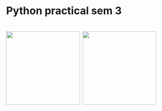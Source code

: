 <h1> Python practical sem 3 <h1/>
<img src="https://www.pngfind.com/pngs/m/230-2301392_python-vector-head-white-python-logo-png-transparent.png", height=200 />
<img src="https://play-lh.googleusercontent.com/mgokG4JIEGlKy1Lw5SL2SBK7PLTyFfWjo0EpzYnxmwCbZ20PK0CgtdMgrNsp30e-e7tl", height=200 />
